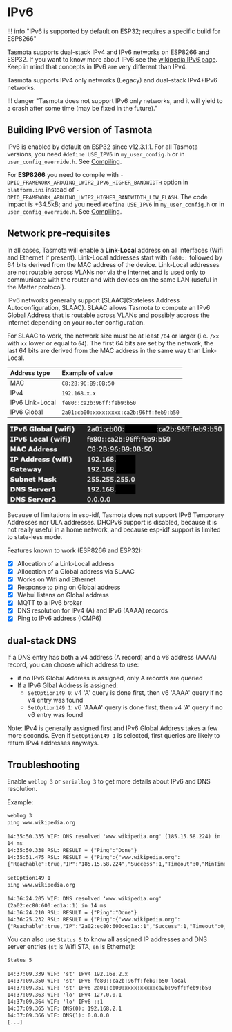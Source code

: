 # IPv6

!!! info "IPv6 is supported by default on ESP32; requires a specific build for ESP8266"

Tasmota supports dual-stack IPv4 and IPv6 networks on ESP8266 and ESP32. If you want to know more about IPv6 see the [wikipedia IPv6 page](https://en.wikipedia.org/wiki/IPv6). Keep in mind that concepts in IPv6 are very different than IPv4.

Tasmota supports IPv4 only networks (Legacy) and dual-stack IPv4+IPv6 networks.

!!! danger "Tasmota does not support IPv6 only networks, and it will yield to a crash after some time (may be fixed in the future)."

## Building IPv6 version of Tasmota

IPv6 is enabled by default on ESP32 since v12.3.1.1.
For all Tasmota versions, you need `#define USE_IPV6` in `my_user_config.h` or in `user_config_override.h`. See [Compiling](Compile-your-build.md).

For **ESP8266** you need to compile with `-DPIO_FRAMEWORK_ARDUINO_LWIP2_IPV6_HIGHER_BANDWIDTH` option in `platform.ini` instead of `-DPIO_FRAMEWORK_ARDUINO_LWIP2_HIGHER_BANDWIDTH_LOW_FLASH`. The code impact is +34.5kB; and you need `#define USE_IPV6` in `my_user_config.h` or in `user_config_override.h`. See [Compiling](Compile-your-build.md).

## Network pre-requisites

In all cases, Tasmota will enable a **Link-Local** address on all interfaces (Wifi and Ethernet if present). Link-Local addresses start with `fe80::` followed by 64 bits derived from the MAC address of the device. Link-Local addresses are not routable across VLANs nor via the Internet and is used only to communicate with the router and with devices on the same LAN (useful in the Matter protocol).

IPv6 networks generally support [SLAAC](Stateless Address Autoconfiguration, SLAAC). SLAAC allows Tasmota to compute an IPv6 Global Address that is routable across VLANs and possibly accross the internet depending on your router configuration.

For SLAAC to work, the network size must be at least `/64` or larger (i.e. `/xx` with `xx` lower or equal to `64`). The first 64 bits are set by the network, the last 64 bits are derived from the MAC address in the same way than Link-Local.

Address type|Example of value
:---|:---
MAC|`C8:2B:96:B9:0B:50`
IPv4|`192.168.x.x`
IPv6 Link-Local|`fe80::ca2b:96ff:feb9:b50`
IPv6 Global|`2a01:cb00:xxxx:xxxx:ca2b:96ff:feb9:b50`

![IPv6 console example](_media/ipv6.png)

Because of limitations in esp-idf, Tasmota does not support IPv6 Temporary Addresses nor ULA addresses. DHCPv6 support is disabled, because it is not really useful in a home network, and because esp-idf support is limited to state-less mode.

Features known to work (ESP8266 and ESP32):

- [x] Allocation of a Link-Local address
- [x] Allocation of a Global address via SLAAC
- [x] Works on Wifi and Ethernet
- [x] Response to ping on Global address
- [x] Webui listens on Global address
- [x] MQTT to a IPv6 broker
- [x] DNS resolution for IPv4 (A) and IPv6 (AAAA) records
- [x] Ping to IPv6 address (ICMP6)

## dual-stack DNS

If a DNS entry has both a v4 address (A record) and a v6 address (AAAA) record, you can choose which address to use:

- if no IPv6 Global Address is assigned, only A records are queried
- If a IPv6 Glbal Address is assigned:
  - `SetOption149 0`: v4 'A' query is done first, then v6 'AAAA' query if no v4 entry was found
  - `SetOption149 1`: v6 'AAAA' query is done first, then v4 'A' query if no v6 entry was found

Note: IPv4 is generally assigned first and IPv6 Global Address takes a few more seconds. Even if `SetOption149 1` is selected, first queries are likely to return IPv4 addresses anyways.

## Troubleshooting

Enable `weblog 3` or `seriallog 3` to get more details about IPv6 and DNS resolution.

Example:

```
weblog 3
ping www.wikipedia.org

14:35:50.335 WIF: DNS resolved 'www.wikipedia.org' (185.15.58.224) in 14 ms
14:35:50.338 RSL: RESULT = {"Ping":"Done"}
14:35:51.475 RSL: RESULT = {"Ping":{"www.wikipedia.org":{"Reachable":true,"IP":"185.15.58.224","Success":1,"Timeout":0,"MinTime":17,"MaxTime":17,"AvgTime":17}}}

SetOption149 1
ping www.wikipedia.org

14:36:24.205 WIF: DNS resolved 'www.wikipedia.org' (2a02:ec80:600:ed1a::1) in 14 ms
14:36:24.210 RSL: RESULT = {"Ping":"Done"}
14:36:25.232 RSL: RESULT = {"Ping":{"www.wikipedia.org":{"Reachable":true,"IP":"2a02:ec80:600:ed1a::1","Success":1,"Timeout":0,"MinTime":24,"MaxTime":24,"AvgTime":24}}}
```

You can also use `Status 5` to know all assigned IP addresses and DNS server entries (`st` is Wifi STA, `en` is Ethernet):

```
Status 5

14:37:09.339 WIF: 'st' IPv4 192.168.2.x
14:37:09.350 WIF: 'st' IPv6 fe80::ca2b:96ff:feb9:b50 local
14:37:09.351 WIF: 'st' IPv6 2a01:cb00:xxxx:xxxx:ca2b:96ff:feb9:b50 
14:37:09.363 WIF: 'lo' IPv4 127.0.0.1
14:37:09.364 WIF: 'lo' IPv6 ::1 
14:37:09.365 WIF: DNS(0): 192.168.2.1
14:37:09.366 WIF: DNS(1): 0.0.0.0
[...]
```